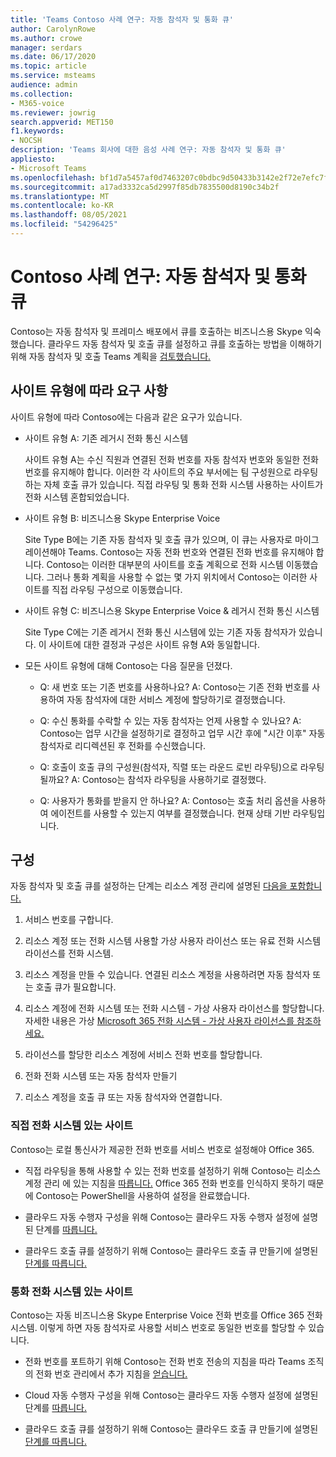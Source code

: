```yaml
---
title: 'Teams Contoso 사례 연구: 자동 참석자 및 통화 큐'
author: CarolynRowe
ms.author: crowe
manager: serdars
ms.date: 06/17/2020
ms.topic: article
ms.service: msteams
audience: admin
ms.collection:
- M365-voice
ms.reviewer: jowrig
search.appverid: MET150
f1.keywords:
- NOCSH
description: 'Teams 회사에 대한 음성 사례 연구: 자동 참석자 및 통화 큐'
appliesto:
- Microsoft Teams
ms.openlocfilehash: bf1d7a5457af0d7463207c0bdbc9d50433b3142e2f72e7efc7f8c89ade82bc93
ms.sourcegitcommit: a17ad3332ca5d2997f85db7835500d8190c34b2f
ms.translationtype: MT
ms.contentlocale: ko-KR
ms.lasthandoff: 08/05/2021
ms.locfileid: "54296425"
---
```

# <a name="contoso-case-study-auto-attendants-and-call-queues"></a>Contoso 사례 연구: 자동 참석자 및 통화 큐

Contoso는 자동 참석자 및 프레미스 배포에서 큐를 호출하는 비즈니스용 Skype 익숙했습니다. 클라우드 자동 참석자 및 호출 큐를 설정하고 큐를 호출하는 방법을 이해하기 위해 자동 참석자 및 호출 Teams 계획을 [검토했습니다.](plan-auto-attendant-call-queue.md)

## <a name="requirements-depending-on-site-type"></a>사이트 유형에 따라 요구 사항

사이트 유형에 따라 Contoso에는 다음과 같은 요구가 있습니다.

- 사이트 유형 A: 기존 레거시 전화 통신 시스템 

  사이트 유형 A는 수신 직원과 연결된 전화 번호를 자동 참석자 번호와 동일한 전화 번호를 유지해야 합니다. 이러한 각 사이트의 주요 부서에는 팀 구성원으로 라우팅하는 자체 호출 큐가 있습니다. 직접 라우팅 및 통화 전화 시스템 사용하는 사이트가 전화 시스템 혼합되었습니다.  

- 사이트 유형 B: 비즈니스용 Skype Enterprise Voice 

  Site Type B에는 기존 자동 참석자 및 호출 큐가 있으며, 이 큐는 사용자로 마이그레이션해야 Teams. Contoso는 자동 전화 번호와 연결된 전화 번호를 유지해야 합니다. Contoso는 이러한 대부분의 사이트를 호출 계획으로 전화 시스템 이동했습니다. 그러나 통화 계획을 사용할 수 없는 몇 가지 위치에서 Contoso는 이러한 사이트를 직접 라우팅 구성으로 이동했습니다.  

- 사이트 유형 C: 비즈니스용 Skype Enterprise Voice & 레거시 전화 통신 시스템 

  Site Type C에는 기존 레거시 전화 통신 시스템에 있는 기존 자동 참석자가 있습니다. 이 사이트에 대한 결정과 구성은 사이트 유형 A와 동일합니다.   

- 모든 사이트 유형에 대해 Contoso는 다음 질문을 던졌다.

  - Q: 새 번호 또는 기존 번호를 사용하나요? 
    A: Contoso는 기존 전화 번호를 사용하여 자동 참석자에 대한 서비스 계정에 할당하기로 결정했습니다. 

  - Q: 수신 통화를 수락할 수 있는 자동 참석자는 언제 사용할 수 있나요? 
    A: Contoso는 업무 시간을 설정하기로 결정하고 업무 시간 후에 "시간 이후" 자동 참석자로 리디렉션된 후 전화를 수신했습니다.  

  - Q: 호출이 호출 큐의 구성원(참석자, 직렬 또는 라운드 로빈 라우팅)으로 라우팅될까요? 
    A: Contoso는 참석자 라우팅을 사용하기로 결정했다. 

  - Q: 사용자가 통화를 받을지 안 하나요? 
    A: Contoso는 호출 처리 옵션을 사용하여 에이전트를 사용할 수 있는지 여부를 결정했습니다. 현재 상태 기반 라우팅입니다. 


## <a name="configuration"></a>구성

자동 참석자 및 호출 큐를 설정하는 단계는 리소스 계정 관리에 설명된 [다음을 포함합니다.](manage-resource-accounts.md) 

1. 서비스 번호를 구합니다. 

2. 리소스 계정 또는 전화 시스템 사용할 가상 사용자 라이선스 또는 유료 전화 시스템 라이선스를 전화 시스템.

3. 리소스 계정을 만들 수 있습니다. 연결된 리소스 계정을 사용하려면 자동 참석자 또는 호출 큐가 필요합니다. 

4. 리소스 계정에 전화 시스템 또는 전화 시스템 - 가상 사용자 라이선스를 할당합니다. 자세한 내용은 가상 [Microsoft 365 전화 시스템 - 가상 사용자 라이선스를 참조하세요.](./teams-add-on-licensing/virtual-user.md)

5. 라이선스를 할당한 리소스 계정에 서비스 전화 번호를 할당합니다. 

6. 전화 전화 시스템 또는 자동 참석자 만들기 

7. 리소스 계정을 호출 큐 또는 자동 참석자와 연결합니다. 


### <a name="sites-with-phone-system-with-direct-routing"></a>직접 전화 시스템 있는 사이트 

Contoso는 로컬 통신사가 제공한 전화 번호를 서비스 번호로 설정해야 Office 365. 

- 직접 라우팅을 통해 사용할 수 있는 전화 번호를 설정하기 위해 Contoso는 리소스 계정 관리 에 있는 지침을 [따릅니다.](manage-resource-accounts.md) Office 365 전화 번호를 인식하지 못하기 때문에 Contoso는 PowerShell을 사용하여 설정을 완료했습니다.   

- 클라우드 자동 수행자 구성을 위해 Contoso는 클라우드 자동 수행자 설정에 설명된 단계를 [따릅니다.](create-a-phone-system-auto-attendant.md) 

- 클라우드 호출 큐를 설정하기 위해 Contoso는 클라우드 호출 큐 만들기에 설명된 [단계를 따릅니다.](create-a-phone-system-call-queue.md)  


### <a name="sites-with-phone-system-with-calling-plan"></a>통화 전화 시스템 있는 사이트

Contoso는 자동 비즈니스용 Skype Enterprise Voice 전화 번호를 Office 365 전화 시스템. 이렇게 하면 자동 참석자로 사용할 서비스 번호로 동일한 번호를 할당할 수 있습니다. 

- 전화 번호를 포트하기 위해 Contoso는 [](./phone-number-calling-plans/transfer-phone-numbers-to-teams.md) 전화 번호 전송의 지침을 따라 Teams 조직의 전화 번호 관리에서 추가 지침을 [얻습니다.](./manage-phone-numbers-for-your-organization/manage-phone-numbers-for-your-organization.md)

- Cloud 자동 수행자 구성을 위해 Contoso는 클라우드 자동 수행자 설정에 설명된 단계를 [따릅니다.](create-a-phone-system-auto-attendant.md)

-  클라우드 호출 큐를 설정하기 위해 Contoso는 클라우드 호출 큐 만들기에 설명된 [단계를 따릅니다.](create-a-phone-system-call-queue.md)  

